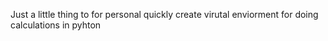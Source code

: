 Just a little thing to for personal quickly create virutal enviorment for doing calculations in pyhton